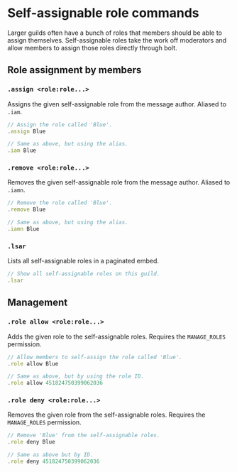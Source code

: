 # Self-assignable role commands
Larger guilds often have a bunch of roles that members should be able to assign themselves. Self-assignable roles take the work off moderators and allow members to assign those roles directly through bolt.


## Role assignment by members
### `.assign <role:role...>`
Assigns the given self-assignable role from the message author.
Aliased to `.iam`.
```js
// Assign the role called 'Blue'.
.assign Blue

// Same as above, but using the alias.
.iam Blue
```

### `.remove <role:role...>`
Removes the given self-assignable role from the message author.
Aliased to `.iamn`.
```js
// Remove the role called 'Blue'.
.remove Blue

// Same as above, but using the alias.
.iamn Blue
```

### `.lsar`
Lists all self-assignable roles in a paginated embed.
```js
// Show all self-assignable roles on this guild.
.lsar
```


## Management
### `.role allow <role:role...>`
Adds the given role to the self-assignable roles.
Requires the `MANAGE_ROLES` permission.
```js
// Allow members to self-assign the role called 'Blue'.
.role allow Blue

// Same as above, but by using the role ID.
.role allow 451824750399062036
```

### `.role deny <role:role...>`
Removes the given role from the self-assignable roles.
Requires the `MANAGE_ROLES` permission.
```js
// Remove 'Blue' from the self-assignable roles.
.role deny Blue

// Same as above but by ID.
.role deny 451824750399062036
```
